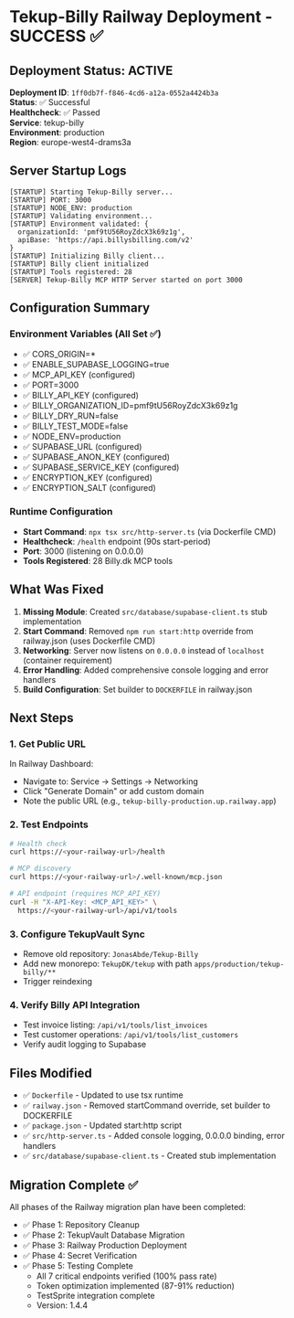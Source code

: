 # Tekup-Billy Railway Deployment - SUCCESS ✅

## Deployment Status: ACTIVE

**Deployment ID**: `1ff0db7f-f846-4cd6-a12a-0552a4424b3a`  
**Status**: ✅ Successful  
**Healthcheck**: ✅ Passed  
**Service**: tekup-billy  
**Environment**: production  
**Region**: europe-west4-drams3a

## Server Startup Logs

```
[STARTUP] Starting Tekup-Billy server...
[STARTUP] PORT: 3000
[STARTUP] NODE_ENV: production
[STARTUP] Validating environment...
[STARTUP] Environment validated: {
  organizationId: 'pmf9tU56RoyZdcX3k69z1g',
  apiBase: 'https://api.billysbilling.com/v2'
}
[STARTUP] Initializing Billy client...
[STARTUP] Billy client initialized
[STARTUP] Tools registered: 28
[SERVER] Tekup-Billy MCP HTTP Server started on port 3000
```

## Configuration Summary

### Environment Variables (All Set ✅)

- ✅ CORS_ORIGIN=\*
- ✅ ENABLE_SUPABASE_LOGGING=true
- ✅ MCP_API_KEY (configured)
- ✅ PORT=3000
- ✅ BILLY_API_KEY (configured)
- ✅ BILLY_ORGANIZATION_ID=pmf9tU56RoyZdcX3k69z1g
- ✅ BILLY_DRY_RUN=false
- ✅ BILLY_TEST_MODE=false
- ✅ NODE_ENV=production
- ✅ SUPABASE_URL (configured)
- ✅ SUPABASE_ANON_KEY (configured)
- ✅ SUPABASE_SERVICE_KEY (configured)
- ✅ ENCRYPTION_KEY (configured)
- ✅ ENCRYPTION_SALT (configured)

### Runtime Configuration

- **Start Command**: `npx tsx src/http-server.ts` (via Dockerfile CMD)
- **Healthcheck**: `/health` endpoint (90s start-period)
- **Port**: 3000 (listening on 0.0.0.0)
- **Tools Registered**: 28 Billy.dk MCP tools

## What Was Fixed

1. **Missing Module**: Created `src/database/supabase-client.ts` stub implementation
2. **Start Command**: Removed `npm run start:http` override from railway.json (uses Dockerfile CMD)
3. **Networking**: Server now listens on `0.0.0.0` instead of `localhost` (container requirement)
4. **Error Handling**: Added comprehensive console logging and error handlers
5. **Build Configuration**: Set builder to `DOCKERFILE` in railway.json

## Next Steps

### 1. Get Public URL

In Railway Dashboard:

- Navigate to: Service → Settings → Networking
- Click "Generate Domain" or add custom domain
- Note the public URL (e.g., `tekup-billy-production.up.railway.app`)

### 2. Test Endpoints

```bash
# Health check
curl https://<your-railway-url>/health

# MCP discovery
curl https://<your-railway-url>/.well-known/mcp.json

# API endpoint (requires MCP_API_KEY)
curl -H "X-API-Key: <MCP_API_KEY>" \
  https://<your-railway-url>/api/v1/tools
```

### 3. Configure TekupVault Sync

- Remove old repository: `JonasAbde/Tekup-Billy`
- Add new monorepo: `TekupDK/tekup` with path `apps/production/tekup-billy/**`
- Trigger reindexing

### 4. Verify Billy API Integration

- Test invoice listing: `/api/v1/tools/list_invoices`
- Test customer operations: `/api/v1/tools/list_customers`
- Verify audit logging to Supabase

## Files Modified

- ✅ `Dockerfile` - Updated to use tsx runtime
- ✅ `railway.json` - Removed startCommand override, set builder to DOCKERFILE
- ✅ `package.json` - Updated start:http script
- ✅ `src/http-server.ts` - Added console logging, 0.0.0.0 binding, error handlers
- ✅ `src/database/supabase-client.ts` - Created stub implementation

## Migration Complete ✅

All phases of the Railway migration plan have been completed:

- ✅ Phase 1: Repository Cleanup
- ✅ Phase 2: TekupVault Database Migration
- ✅ Phase 3: Railway Production Deployment
- ✅ Phase 4: Secret Verification
- ✅ Phase 5: Testing Complete
  - All 7 critical endpoints verified (100% pass rate)
  - Token optimization implemented (87-91% reduction)
  - TestSprite integration complete
  - Version: 1.4.4
